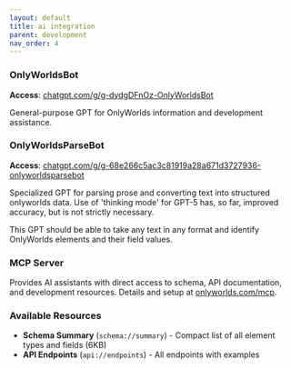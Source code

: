 ```yaml
---
layout: default
title: ai integration
parent: development
nav_order: 4
---
```


 
### OnlyWorldsBot 

**Access**: [chatgpt.com/g/g-dydgDFnOz-OnlyWorldsBot](https://chatgpt.com/g/g-dydgDFnOz-OnlyWorldsBot)

General-purpose GPT for OnlyWorlds information and development assistance.

 
### OnlyWorldsParseBot 

**Access**: [chatgpt.com/g/g-68e266c5ac3c81919a28a671d3727936-onlyworldsparsebot](https://chatgpt.com/g/g-68e266c5ac3c81919a28a671d3727936-onlyworldsparsebot)

Specialized GPT for parsing prose and converting text into structured onlyworlds data.
Use of 'thinking mode' for GPT-5 has, so far, improved accuracy, but is not strictly necessary.

This GPT should be able to take any text in any format and identify OnlyWorlds elements and their field values. 
 
### MCP Server

Provides AI assistants with direct access to schema, API documentation, and development resources. Details and setup at [onlyworlds.com/mcp](https://onlyworlds.com/mcp).


### Available Resources

- **Schema Summary** (`schema://summary`) - Compact list of all element types and fields (6KB)
- **API Endpoints** (`api://endpoints`) - All endpoints with examples
 